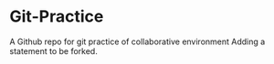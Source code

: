 # Git-Practice
A Github repo for git practice of collaborative environment
Adding a statement to be forked.
